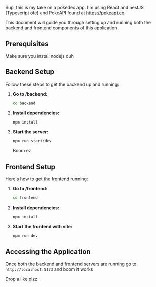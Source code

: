 
Sup, this is my take on a pokedex app. I'm using React and nestJS (Typescript ofc) and PokeAPI found at https://pokeapi.co.

This document will guide you through setting up and running both the backend and frontend components of this application.

## Prerequisites

Make sure you install nodejs duh

## Backend Setup

Follow these steps to get the backend up and running:

1.  **Go to /backend:**
    ```bash
    cd backend
    ```

2.  **Install dependencies:**
    ```bash
    npm install
    ```

3.  **Start the server:**
    ```bash
    npm run start:dev
    ```
    Boom ez

## Frontend Setup

Here's how to get the frontend running:

1.  **Go to /frontend:**
    ```bash
    cd frontend
    ```

2.  **Install dependencies:**
    ```bash
    npm install
    ```

3.  **Start the frontend with vite:**
    ```bash
    npm run dev
    ```

## Accessing the Application

Once both the backend and frontend servers are running go to `http://localhost:5173` and boom it works

Drop a like plzz
